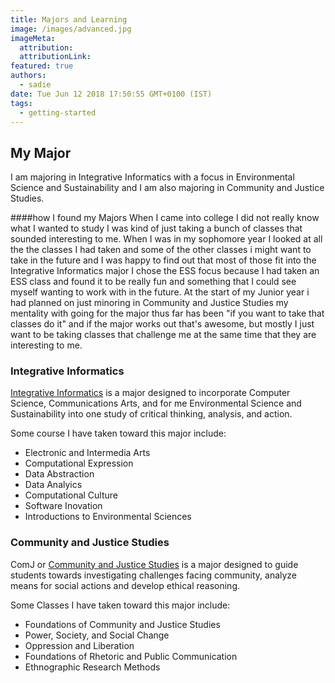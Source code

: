 ```yaml
---
title: Majors and Learning
image: /images/advanced.jpg
imageMeta:
  attribution:
  attributionLink:
featured: true
authors:
  - sadie
date: Tue Jun 12 2018 17:50:55 GMT+0100 (IST)
tags:
  - getting-started
---
```


## My Major

I am majoring in Integrative Informatics with a focus in Environmental Science and Sustainability and I am also majoring in Community and Justice Studies.

####how I found my Majors
When I came into college I did not really know what I wanted to study I was kind of just taking a bunch of classes that sounded interesting to me. When I was in my sophomore year I looked at all the the classes I had taken and some of the other classes i might want to take in the future and I was happy to find out that most of those fit into the Integrative Informatics major I chose the ESS focus because I had taken an ESS class and found it to be really fun and something that I could see myself wanting to work with in the future. At the start of my Junior year i had planned on just minoring in Community and Justice Studies my mentality with going for the major thus far has been "if you want to take that classes do it" and if the major works out that's awesome, but mostly I just want to be taking classes that challenge me at the same time that they are interesting to me.

### Integrative Informatics

[Integrative Informatics](https://sites.allegheny.edu/informatics/) is a major designed to incorporate Computer Science, Communications Arts, and for me Environmental Science and Sustainability into one study of critical thinking, analysis, and action.

Some course I have taken toward this major include:
- Electronic and Intermedia Arts
- Computational Expression
- Data Abstraction
- Data Analyics
- Computational Culture
- Software Inovation
- Introductions to Environmental Sciences


### Community and Justice Studies

ComJ or [Community and Justice Studies](https://sites.allegheny.edu/commjustice/) is a major designed to guide students towards investigating challenges facing community, analyze means for social actions and develop ethical reasoning.

Some Classes I have taken toward this major include:
- Foundations of Community and Justice Studies
- Power, Society, and Social Change
- Oppression and Liberation
- Foundations of Rhetoric and Public Communication
- Ethnographic Research Methods
